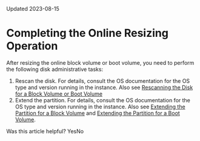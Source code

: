 Updated 2023-08-15
# Completing the Online Resizing Operation
After resizing the online block volume or boot volume, you need to perform the following disk administrative tasks:
  1. Rescan the disk.
For details, consult the OS documentation for the OS type and version running in the instance. Also see [Rescanning the Disk for a Block Volume or Boot Volume](https://docs.oracle.com/iaas/Content/Block/Tasks/rescanningdisk.htm)
  2. Extend the partition.
For details, consult the OS documentation for the OS type and version running in the instance. Also see [Extending the Partition for a Block Volume](https://docs.oracle.com/iaas/Content/Block/Tasks/extendingblockpartition.htm) and [Extending the Partition for a Boot Volume](https://docs.oracle.com/iaas/Content/Block/Tasks/extendingbootpartition.htm).


Was this article helpful?
YesNo

